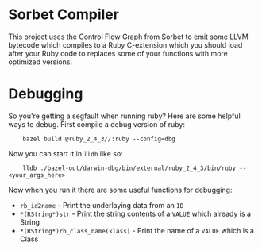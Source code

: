 # Sorbet Compiler

This project uses the Control Flow Graph from Sorbet to emit some LLVM bytecode
which compiles to a Ruby C-extension which you should load after your Ruby code
to replaces some of your functions with more optimized versions.

# Debugging

So you're getting a segfault when running ruby? Here are some helpful ways to
debug. First compile a debug version of ruby:

```
    bazel build @ruby_2_4_3//:ruby --config=dbg
```

Now you can start it in `lldb` like so:

```
    lldb ./bazel-out/darwin-dbg/bin/external/ruby_2_4_3/bin/ruby -- <your_args_here>
```

Now when you run it there are some useful functions for debugging:

* `rb_id2name` - Print the underlaying data from an `ID`
* `*(RString*)str` - Print the string contents of a `VALUE` which already is a String
* `*(RString*)rb_class_name(klass)` - Print the name of a `VALUE` which is a Class
